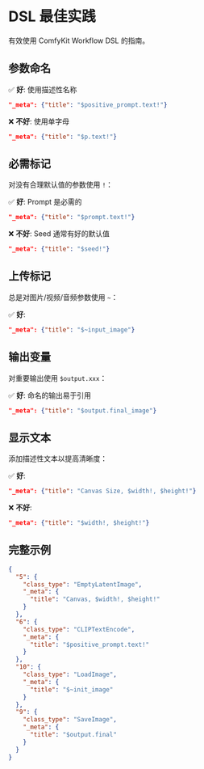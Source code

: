 # DSL 最佳实践

有效使用 ComfyKit Workflow DSL 的指南。

## 参数命名

✅ **好**: 使用描述性名称
```json
"_meta": {"title": "$positive_prompt.text!"}
```

❌ **不好**: 使用单字母
```json
"_meta": {"title": "$p.text!"}
```

## 必需标记

对没有合理默认值的参数使用 `!`：

✅ **好**: Prompt 是必需的
```json
"_meta": {"title": "$prompt.text!"}
```

❌ **不好**: Seed 通常有好的默认值
```json
"_meta": {"title": "$seed!"}
```

## 上传标记

总是对图片/视频/音频参数使用 `~`：

✅ **好**:
```json
"_meta": {"title": "$~input_image"}
```

## 输出变量

对重要输出使用 `$output.xxx`：

✅ **好**: 命名的输出易于引用
```json
"_meta": {"title": "$output.final_image"}
```

## 显示文本

添加描述性文本以提高清晰度：

✅ **好**:
```json
"_meta": {"title": "Canvas Size, $width!, $height!"}
```

❌ **不好**:
```json
"_meta": {"title": "$width!, $height!"}
```

## 完整示例

```json
{
  "5": {
    "class_type": "EmptyLatentImage",
    "_meta": {
      "title": "Canvas, $width!, $height!"
    }
  },
  "6": {
    "class_type": "CLIPTextEncode",
    "_meta": {
      "title": "$positive_prompt.text!"
    }
  },
  "10": {
    "class_type": "LoadImage",
    "_meta": {
      "title": "$~init_image"
    }
  },
  "9": {
    "class_type": "SaveImage",
    "_meta": {
      "title": "$output.final"
    }
  }
}
```

